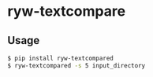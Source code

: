 # ryw-textcompare

**Usage**
---

```bash
$ pip install ryw-textcompared
$ ryw-textcompared -s 5 input_directory
```

